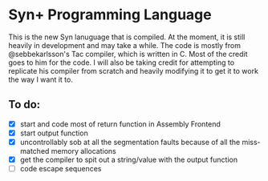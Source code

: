 # Syn+ Programming Language
This is the new Syn lanuguage that is compiled. At the moment, it is still heavily in development and may take a while. The code is mostly from @sebbekarlsson's Tac compiler, which is written in C. Most of the credit goes to him for the code. I will also be taking credit for attempting to replicate his compiler from scratch and heavily modifying it to get it to work the way I want it to.
## To do:
- [x] start and code most of return function in Assembly Frontend
- [x] start output function
- [x] uncontrollably sob at all the segmentation faults because of all the miss-matched memory allocations
- [x] get the compiler to spit out a string/value with the output function
- [ ] code escape sequences
